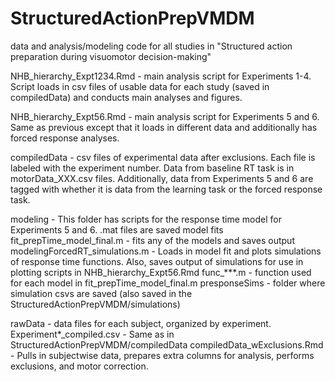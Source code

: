 # StructuredActionPrepVMDM
data and analysis/modeling code for all studies in "Structured action preparation during visuomotor decision-making"

NHB_hierarchy_Expt1234.Rmd - main analysis script for Experiments 1-4. Script loads in csv files of usable data for each study (saved in compiledData) and conducts main analyses and figures.

NHB_hierarchy_Expt56.Rmd - main analysis script for Experiments 5 and 6. Same as previous except that it loads in different data and additionally has forced response analyses.

compiledData - csv files of experimental data after exclusions. Each file is labeled with the experiment number. Data from baseline RT task is in motorData_XXX.csv files. Additionally, data from Experiments 5 and 6 are tagged with whether it is data from the learning task or the forced response task.

modeling - This folder has scripts for the response time model for Experiments 5 and 6.
  .mat files are saved model fits
  fit_prepTime_model_final.m - fits any of the models and saves output
  modelingForcedRT_simulations.m - Loads in model fit and plots simulations of response time functions. Also, saves    output of simulations for use in plotting scripts in NHB_hierarchy_Expt56.Rmd
  func_***.m - function used for each model in fit_prepTime_model_final.m
  presponseSims - folder where simulation csvs are saved (also saved in the StructuredActionPrepVMDM/simulations)

rawData - data files for each subject, organized by experiment.
  Experiment*_compiled.csv - Same as in StructuredActionPrepVMDM/compiledData
  compiledData_wExclusions.Rmd - Pulls in subjectwise data, prepares extra columns for analysis, performs exclusions, and motor correction.
